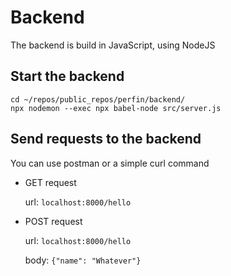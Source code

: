 # Backend
The backend is build in JavaScript, using NodeJS

## Start the backend
```
cd ~/repos/public_repos/perfin/backend/
npx nodemon --exec npx babel-node src/server.js
```

## Send requests to the backend
You can use postman or a simple curl command

 -  GET request

	url: `localhost:8000/hello`

 - POST request

	url: `localhost:8000/hello`

	body: `{"name": "Whatever"}`
